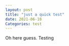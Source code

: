 ```yaml
---
layout: post
title: "just a quick test"
date: 2021-06-18
Categories: test
---
```


Oh here guess. Testing
